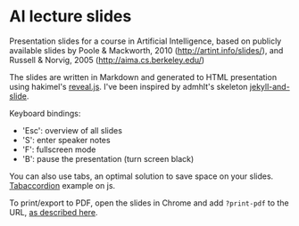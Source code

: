 
# AI lecture slides

Presentation slides for a course in Artificial Intelligence, 
based on publicly available slides by
Poole & Mackworth, 2010 (<http://artint.info/slides/>), 
and Russell & Norvig, 2005 (<http://aima.cs.berkeley.edu/>)


The slides are written in Markdown and generated to HTML presentation
using hakimel's [reveal.js](https://github.com/hakimel/reveal.js).
I've been inspired by admhlt's skeleton [jekyll-and-slide](https://github.com/admhlt/jekyll-and-slide).

Keyboard bindings:

- 'Esc': overview of all slides
- 'S': enter speaker notes
- 'F': fullscreen mode
- 'B': pause the presentation (turn screen black)

You can also use tabs, an optimal solution to save space on your slides. <a href="https://aexmachina.github.io/tabcordion/">Tabaccordion</a> example on js.

To print/export to PDF, open the slides in Chrome and add `?print-pdf` to the URL,
[as described here](https://github.com/hakimel/reveal.js#pdf-export).
